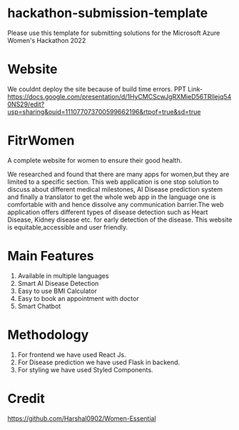 # hackathon-submission-template
Please use this template for submitting solutions for the Microsoft Azure Women's Hackathon 2022

# Website
 We couldnt deploy the site because of build time errors.
 PPT Link- https://docs.google.com/presentation/d/1HyCMCScwJgRXMieD56TRllejq540NS29/edit?usp=sharing&ouid=111077073700599662196&rtpof=true&sd=true
 
 
# FitrWomen
A complete website for women to ensure their good health. 

We researched and found that there are many apps for women,but they are limited to a specific section. This web application is one stop solution to discuss about different medical milestones, AI Disease prediction system and finally a translator to get the whole web app in the language one is comfortable with and hence dissolve any communication barrier.The web application offers different types of disease detection such as Heart Disease, Kidney disease etc. for early detection of the disease.
This website is equitable,accessible and user friendly.

# Main Features
1. Available in multiple languages
2. Smart AI Disease Detection
3. Easy to use BMI Calculator
4. Easy to book an appointment with doctor
5. Smart Chatbot

# Methodology
1. For frontend we have used React Js.
2. For Disease prediction we have used Flask in backend.
3. For styling we have used Styled Components.

# Credit
https://github.com/Harshal0902/Women-Essential



